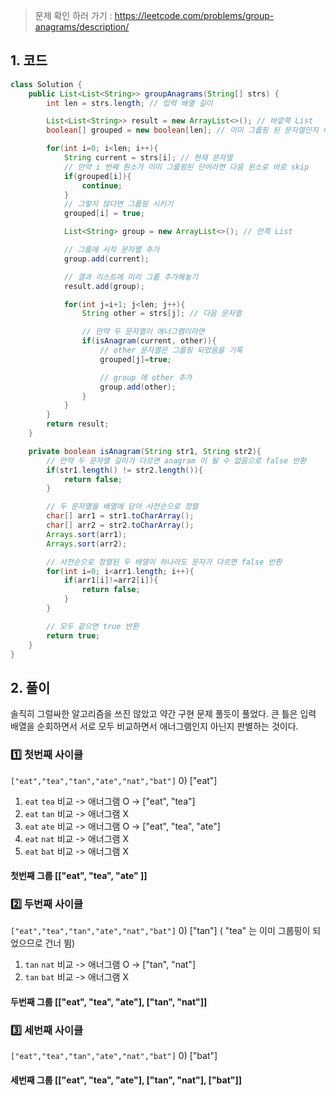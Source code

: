 > 문제 확인 하러 가기 : https://leetcode.com/problems/group-anagrams/description/

## 1. 코드

```java
class Solution {
    public List<List<String>> groupAnagrams(String[] strs) {
        int len = strs.length; // 입력 배열 길이

        List<List<String>> result = new ArrayList<>(); // 바깥쪽 List
        boolean[] grouped = new boolean[len]; // 이미 그룹핑 된 문자열인지 아닌지 기록하는 배열

        for(int i=0; i<len; i++){
            String current = strs[i]; // 현재 문자열
            // 만약 i 번째 원소가 이미 그룹핑된 단어라면 다음 원소로 바로 skip
            if(grouped[i]){
                continue;
            }
            // 그렇지 않다면 그룹핑 시키기
            grouped[i] = true;

            List<String> group = new ArrayList<>(); // 안쪽 List

            // 그룹에 시작 문자열 추가
            group.add(current);

            // 결과 리스트에 미리 그룹 추가해놓기
            result.add(group);

            for(int j=i+1; j<len; j++){
                String other = strs[j]; // 다음 문자열

                // 만약 두 문자열이 애너그램이라면
                if(isAnagram(current, other)){
                    // other 문자열은 그룹핑 되었음을 기록
                    grouped[j]=true;

                    // group 에 other 추가
                    group.add(other);
                }
            }
        }
        return result;
    }

    private boolean isAnagram(String str1, String str2){
        // 만약 두 문자열 길이가 다르면 anagram 이 될 수 없음으로 false 반환
        if(str1.length() != str2.length()){
            return false;
        }

        // 두 문자열을 배열에 담아 사전순으로 정렬
        char[] arr1 = str1.toCharArray();
        char[] arr2 = str2.toCharArray();
        Arrays.sort(arr1);
        Arrays.sort(arr2);

        // 사전순으로 정렬된 두 배열이 하나라도 문자가 다르면 false 반환
        for(int i=0; i<arr1.length; i++){
            if(arr1[i]!=arr2[i]){
                return false;
            }
        }

        // 모두 같으면 true 반환
        return true;
    }
}
```

## 2. 풀이

솔직히 그럴싸한 알고리즘을 쓰진 않았고 약간 구현 문제 풀듯이 풀었다. 큰 틀은 입력 배열을 순회하면서 서로 모두 비교하면서 애너그램인지 아닌지 판별하는 것이다.

### 1️⃣ 첫번째 사이클
``["eat","tea","tan","ate","nat","bat"]``
0) ["eat"]
1) ``eat`` ``tea`` 비교 -> 애너그램 O -> ["eat", "tea"]
2) ``eat`` ``tan`` 비교 -> 애너그램 X
3) ``eat`` ``ate`` 비교 -> 애너그램 O -> ["eat", "tea", "ate"]
4) ``eat`` ``nat`` 비교 -> 애너그램 X
5) ``eat`` ``bat`` 비교 -> 애너그램 X

#### 첫번째 그룹 [["eat", "tea", "ate" ]]

### 2️⃣ 두번째 사이클
``["eat","tea","tan","ate","nat","bat"]``
0) ["tan"] ( "tea" 는 이미 그룹핑이 되었으므로 건너 뜀)
1) ``tan`` ``nat`` 비교 -> 애너그램 O -> ["tan", "nat"]
2) ``tan`` ``bat`` 비교 -> 애너그램 X
#### 두번째 그룹 [["eat", "tea", "ate"], ["tan", "nat"]]

### 3️⃣ 세번째 사이클
``["eat","tea","tan","ate","nat","bat"]``
0) ["bat"] 
#### 세번째 그룹 [["eat", "tea", "ate"], ["tan", "nat"], ["bat"]]

